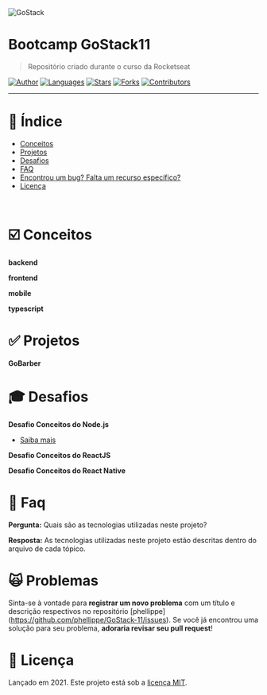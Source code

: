 <img alt="GoStack" src="https://github.com/phellippe/GoStack-11/blob/main/logo/gostack-rocketseat.png" />

# Bootcamp GoStack11

> Repositório criado durante o curso da Rocketseat

[![Author](https://img.shields.io/badge/author-phellippe-662d91?style=flat-square)](https://github.com/phellippe)
[![Languages](https://img.shields.io/github/languages/count/phellippe/GoStack-11?color=%23662d91&style=flat-square)](#)
[![Stars](https://img.shields.io/github/stars/phellippe/GoStack-11?color=662d91&style=flat-square)](https://github.com/phellippe/GoStack-11/stargazers)
[![Forks](https://img.shields.io/github/forks/phellippe/GoStack-11?color=%23662d91&style=flat-square)](https://github.com/phellippe/GoStack-11/network/members)
[![Contributors](https://img.shields.io/github/contributors/phellippe/GoStack-11?color=662d91&style=flat-square)](https://github.com/phellippe/GoStack-11//graphs/contributors)

---

# :pushpin: Índice

* [Conceitos](#ballot_box_with_check-conceitos)
* [Projetos](#white_check_mark-projetos)
* [Desafios](#mortar_board-desafios)
* [FAQ](#postbox-faq)
* [Encontrou um bug? Falta um recurso específico?](#scream_cat-problemas)
* [Licença](#closed_book-licença)

<br />

# :ballot_box_with_check: Conceitos

**backend**

**frontend**

**mobile**

**typescript**

# :white_check_mark: Projetos

**GoBarber**

# :mortar_board: Desafios

**Desafio Conceitos do Node.js**

- [Saiba mais](https://github.com/phellippe/GoStack-11/conceitos/backend/)

**Desafio Conceitos do ReactJS**

**Desafio Conceitos do React Native**

# :postbox: Faq

**Pergunta:** Quais são as tecnologias utilizadas neste projeto?

**Resposta:** 
As tecnologias utilizadas neste projeto estão descritas dentro do arquivo de cada tópico.

# :scream_cat: Problemas

Sinta-se à vontade para **registrar um novo problema** com um título e descrição respectivos no repositório [phellippe] (https://github.com/phellippe/GoStack-11/issues). Se você já encontrou uma solução para seu problema, **adoraria revisar seu pull request**!

# :closed_book: Licença

Lançado em 2021.
Este projeto está sob a [licença MIT](https://github.com/phellippe/GoStack-11/blob/main/LICENSE).
